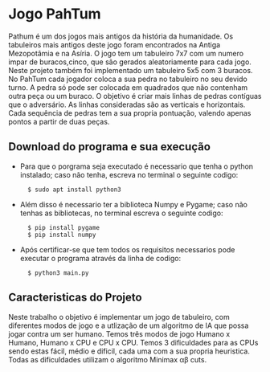 # Jogo PahTum

Pathum é um dos jogos mais antigos da história da humanidade. Os tabuleiros mais antigos deste jogo foram encontrados na Antiga Mezopotâmia e na Asíria. O jogo tem um tabuleiro 7x7 com um numero impar de buracos,cinco, que são gerados aleatoriamente para cada jogo. Neste projeto também foi implementado um tabuleiro 5x5 com 3 buracos.
No PahTum cada jogador coloca a sua pedra no tabuleiro no seu devido turno. A pedra só pode ser colocada em quadrados que não contenham outra peça ou um buraco. O objetivo é criar mais linhas de pedras contíguas que o adversário. As linhas consideradas são as verticais e horizontais. Cada sequência de pedras tem a sua propria pontuação, valendo apenas pontos a partir de duas peças.

## Download do programa e sua execução
- Para que o porgrama seja executado é necessario que tenha o python instalado; caso não tenha, escreva no terminal o seguinte codigo:

		$ sudo apt install python3
  
- Além disso é necessario ter a biblioteca Numpy e Pygame; caso não tenhas as bibliotecas, no terminal escreva o seguinte codigo:

		$ pip install pygame
		$ pip install numpy
  
- Após certificar-se que tem todos os requisitos necessarios pode executar o programa através da linha de codigo:

		$ python3 main.py
  
## Caracteristicas do Projeto
Neste trabalho o objetivo é implementar um jogo de tabuleiro, com diferentes modos de jogo e a utlização de um algoritmo de IA que possa jogar contra um ser humano.
Temos três modos de jogo Humano x Humano, Humano x CPU e CPU x CPU. Temos 3 dificuldades para as CPUs sendo estas fácil, médio e dificil, cada uma com a sua propria heuristica. Todas as dificuldades utilizam o algoritmo Minimax αβ cuts.
